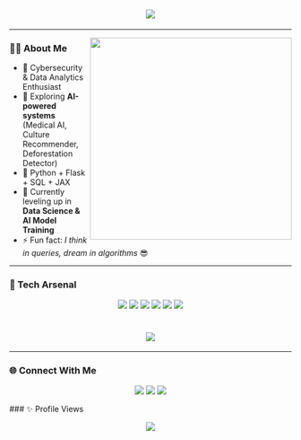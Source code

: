 <h1 align="center">
  <img src="https://readme-typing-svg.herokuapp.com?font=Orbitron&size=30&color=00F7FF&center=true&vCenter=true&width=600&lines=Hey+👋,+I'm+Anirban+Chandra!;Cybersecurity+%26+AI+Explorer+💻;Data+Analytics+%7C+Flask+%7C+Python+⚡;Always+Learning+New+Things+🚀" />
</h1>

---

<img align="right" src="https://media.giphy.com/media/qgQUggAC3Pfv687qPC/giphy.gif" width="360"/>

### 👨‍💻 About Me  
- 🔐 Cybersecurity & Data Analytics Enthusiast  
- 🤖 Exploring **AI-powered systems** (Medical AI, Culture Recommender, Deforestation Detector)  
- 🐍 Python + Flask + SQL + JAX  
- 🌱 Currently leveling up in **Data Science & AI Model Training**  
- ⚡ Fun fact: *I think in queries, dream in algorithms* 😎  

---

### 🚀 Tech Arsenal  
<p align="center">
  <img src="https://img.shields.io/badge/Python-00F7FF?style=for-the-badge&logo=python&logoColor=black" />
  <img src="https://img.shields.io/badge/Flask-FF00FF?style=for-the-badge&logo=flask&logoColor=white" />
  <img src="https://img.shields.io/badge/MySQL-39FF14?style=for-the-badge&logo=mysql&logoColor=black" />
  <img src="https://img.shields.io/badge/Pandas-FF3131?style=for-the-badge&logo=pandas&logoColor=white" />
  <img src="https://img.shields.io/badge/Numpy-8A2BE2?style=for-the-badge&logo=numpy&logoColor=white" />
  <img src="https://img.shields.io/badge/GitHub-00F7FF?style=for-the-badge&logo=github&logoColor=black" />
</p>



<!-- 🔥 Typing SVG (optional, animated subtitle) -->
<h1 align="center">
  <img src="https://readme-typing-svg.herokuapp.com?font=Orbitron&size=24&color=00F7FF&center=true&vCenter=true&width=500&lines=Cybersecurity+%7C+AI+%7C+Data+Science;Building+Cool+AI+Projects+🚀;Always+Learning+New+Things+⚡" />
</h1>

---

### 🌐 Connect With Me  
<p align="center">
  <a href="https://www.linkedin.com/in/anirban-chandra-842a3a335/"><img src="https://img.shields.io/badge/LinkedIn-00F7FF?style=for-the-badge&logo=linkedin&logoColor=black"/></a>
  <a href="https://x.com/Anirban_1800d"><img src="https://img.shields.io/badge/Twitter-FF00FF?style=for-the-badge&logo=twitter&logoColor=white"/></a>
  <a href="mailto:chandraanirban100@gmail.com"><img src="https://img.shields.io/badge/Email-39FF14?style=for-the-badge&logo=gmail&logoColor=black"/></a>
</p>
### ✨ Profile Views  
<p align="center">
  <img src="https://komarev.com/ghpvc/?username=YOUR_USERNAME&style=for-the-badge&color=00F7FF" />
</p>



